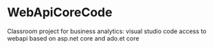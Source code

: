 # WebApiCoreCode
Classroom project for business analytics: visual studio code access to webapi based on asp.net core and ado.et core

